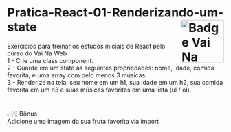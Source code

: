 # Pratica-React-01-Renderizando-um-state <img src="https://i.ibb.co/QpLTKSz/badge-M2-T2.png" alt="Badge Vai Na Web T2.1" width="100" align="right">
Exercícios para treinar os estudos iniciais de React pelo curso do Vai Na Web<br>
1 - Crie uma class component.<br> 
2 - Guarde em um state as seguintes propriedades: nome, idade, comida favorita, e uma array com pelo menos 3 músicas.<br>
3 - Renderize na tela: seu nome em um h1, sua idade em um h2, sua comida favorita em um h3 e suas músicas favoritas em uma lista (ul / ol).<br>
#
👉🏼 Bônus:<br>
Adicione uma imagem da sua fruta favorita via import
